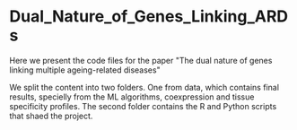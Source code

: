 # Dual_Nature_of_Genes_Linking_ARDs

Here we present the code files for the paper "The dual nature of genes linking multiple ageing-related diseases"

We split the content into two folders. One from data, which contains final results, specielly from the ML algorithms, coexpression and tissue specificity profiles. The second folder contains the R and Python scripts that shaed the project.


